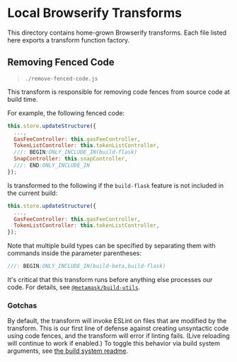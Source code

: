 # Local Browserify Transforms

This directory contains home-grown Browserify transforms.
Each file listed here exports a transform function factory.

## Removing Fenced Code

> `./remove-fenced-code.js`

This transform is responsible for removing code fences from source code at build time.

For example, the following fenced code:

```javascript
this.store.updateStructure({
  ...,
  GasFeeController: this.gasFeeController,
  TokenListController: this.tokenListController,
  ///: BEGIN:ONLY_INCLUDE_IN(build-flask)
  SnapController: this.snapController,
  ///: END:ONLY_INCLUDE_IN
});
```

Is transformed to the following if the `build-flask` feature is not included in the current build:

```javascript
this.store.updateStructure({
  ...,
  GasFeeController: this.gasFeeController,
  TokenListController: this.tokenListController,
});
```

Note that multiple build types can be specified by separating them with
commands inside the parameter parentheses:

```javascript
///: BEGIN:ONLY_INCLUDE_IN(build-beta,build-flask)
```

It's critical that this transform runs before anything else processes our code.
For details, see [`@metamask/build-utils`](https://github.com/MetaMask/core/tree/main/packages/build-utils).

### Gotchas

By default, the transform will invoke ESLint on files that are modified by the transform.
This is our first line of defense against creating unsyntactic code using code fences, and the transform will error if linting fails.
(Live reloading will continue to work if enabled.)
To toggle this behavior via build system arguments, see [the build system readme](../README.md).

